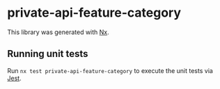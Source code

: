 # private-api-feature-category

This library was generated with [Nx](https://nx.dev).

## Running unit tests

Run `nx test private-api-feature-category` to execute the unit tests via [Jest](https://jestjs.io).
